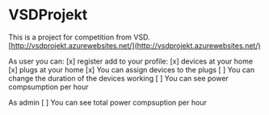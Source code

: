 # VSDProjekt

This is a project for competition from VSD.
[http://vsdprojekt.azurewebsites.net/](http://vsdprojekt.azurewebsites.net/)

As user you can:
[x] register
add to your profile:
 [x] devices at your home
 [x] plugs at your home
[x] You can assign devices to the plugs
[ ] You can change the duration of the devices working
[ ] You can see power compsumption per hour

As admin
[ ] You can see total power compsuption per hour
